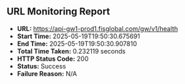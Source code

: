 ## URL Monitoring Report

- **URL:** https://api-gw1-prod1.fisglobal.com/gw/v1/health
- **Start Time:** 2025-05-19T19:50:30.675691
- **End Time:** 2025-05-19T19:50:30.907810
- **Total Time Taken:** 0.232119 seconds
- **HTTP Status Code:** 200
- **Status:** Success
- **Failure Reason:** N/A
